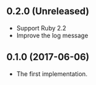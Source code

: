 ## 0.2.0 (Unreleased)

- Support Ruby 2.2
- Improve the log message

## 0.1.0 (2017-06-06)

- The first implementation.
